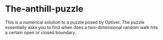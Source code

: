 # The-anthill-puzzle
This is a numerical solution to a puzzle posed by Optiver. The puzzle essentially asks you to find when does a two-dimensional random walk hits a certain open or closed boundary.
